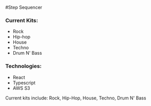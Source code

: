 #Step Sequencer

### Current Kits:

- Rock
- Hip-hop
- House
- Techno
- Drum N' Bass

### Technologies:

- React
- Typescript
- AWS S3

Current kits include: Rock, Hip-Hop, House, Techno, Drum N' Bass
